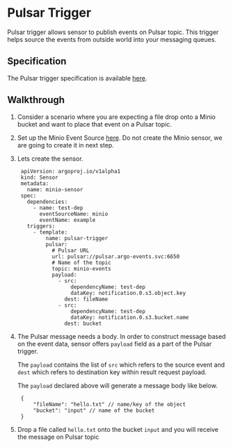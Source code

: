 # Pulsar Trigger

Pulsar trigger allows sensor to publish events on Pulsar topic. This trigger helps source the events from outside world into your messaging queues.

## Specification

The Pulsar trigger specification is available [here](https://github.com/argoproj/argo-events/blob/master/api/sensor.md#pulsartrigger).

## Walkthrough

1. Consider a scenario where you are expecting a file drop onto a Minio bucket and want to place that event on a Pulsar topic.

1. Set up the Minio Event Source [here](https://argoproj.github.io/argo-events/setup/minio/). 
   Do not create the Minio sensor, we are going to create it in next step.
   
1. Lets create the sensor.

        apiVersion: argoproj.io/v1alpha1
        kind: Sensor
        metadata:
          name: minio-sensor
        spec:
          dependencies:
            - name: test-dep
              eventSourceName: minio
              eventName: example
          triggers:
            - template:
                name: pulsar-trigger
                pulsar:
                  # Pulsar URL
                  url: pulsar://pulsar.argo-events.svc:6650
                  # Name of the topic
                  topic: minio-events
                  payload:
                    - src:
                        dependencyName: test-dep
                        dataKey: notification.0.s3.object.key
                      dest: fileName
                    - src:
                        dependencyName: test-dep
                        dataKey: notification.0.s3.bucket.name
                      dest: bucket

1. The Pulsar message needs a body. In order to construct message based on the event data, sensor offers 
   `payload` field as a part of the Pulsar trigger.

   The `payload` contains the list of `src` which refers to the source event and `dest` which refers to destination key within result request payload.

   The `payload` declared above will generate a message body like below.

        {
            "fileName": "hello.txt" // name/key of the object
            "bucket": "input" // name of the bucket
        }

1. Drop a file called `hello.txt` onto the bucket `input` and you will receive the message on Pulsar topic
